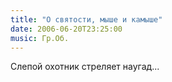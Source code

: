 ```yaml
---
title: "О святости, мыше и камыше"
date: 2006-06-20T23:25:00
music: Гр.Об.
---
```


Слепой охотник стреляет наугад...
